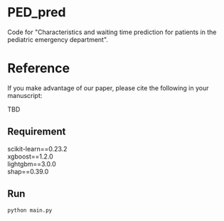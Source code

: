 # PED_pred
Code for "Characteristics and waiting time prediction for patients in the pediatric emergency department".
# Reference
If you make advantage of our paper, please cite the following in your manuscript:

TBD

## Requirement
scikit-learn==0.23.2 \
xgboost==1.2.0 \
lightgbm==3.0.0 \
shap==0.39.0

## Run
    python main.py
